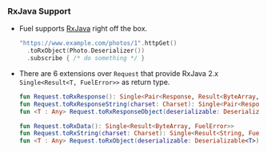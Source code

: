 
### RxJava Support

* Fuel supports [RxJava](https://github.com/ReactiveX/RxJava) right off the box.
    ```kotlin
    "https://www.example.com/photos/1".httpGet()
      .toRxObject(Photo.Deserializer())
      .subscribe { /* do something */ }
    ```

* There are 6 extensions over `Request` that provide RxJava 2.x `Single<Result<T, FuelError>>` as return type.
    ```kotlin
    fun Request.toRxResponse(): Single<Pair<Response, Result<ByteArray, FuelError>>>
    fun Request.toRxResponseString(charset: Charset): Single<Pair<Response, Result<String, FuelError>>>
    fun <T : Any> Request.toRxResponseObject(deserializable: Deserializable<T>): Single<Pair<Response, Result<T, FuelError>>>

    fun Request.toRxData(): Single<Result<ByteArray, FuelError>>
    fun Request.toRxString(charset: Charset): Single<Result<String, FuelError>>
    fun <T : Any> Request.toRxObject(deserializable: Deserializable<T>): Single<Result<T, FuelError>>
    ```
